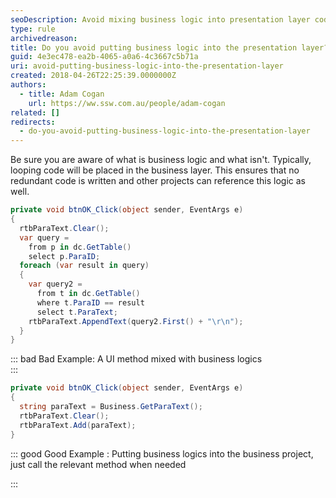 ```yaml
---
seoDescription: Avoid mixing business logic into presentation layer code by separating concerns and placing business logic in a separate layer for reuse and maintainability.
type: rule
archivedreason:
title: Do you avoid putting business logic into the presentation layer?
guid: 4e3ec478-ea2b-4065-a0a6-4c3667c5b71a
uri: avoid-putting-business-logic-into-the-presentation-layer
created: 2018-04-26T22:25:39.0000000Z
authors:
  - title: Adam Cogan
    url: https://ww.ssw.com.au/people/adam-cogan
related: []
redirects:
  - do-you-avoid-putting-business-logic-into-the-presentation-layer
---
```


Be sure you are aware of what is business logic and what isn't. Typically, looping code will be placed in the business layer. This ensures that no redundant code is written and other projects can reference this logic as well.

<!--endintro-->

```cs
private void btnOK_Click(object sender, EventArgs e)
{
  rtbParaText.Clear();
  var query =
    from p in dc.GetTable()
    select p.ParaID;
  foreach (var result in query)
  {
    var query2 =
      from t in dc.GetTable()
      where t.ParaID == result
      select t.ParaText;
    rtbParaText.AppendText(query2.First() + "\r\n");
  }
}
```

::: bad
Bad Example: A UI method mixed with business logics  
:::

```cs
private void btnOK_Click(object sender, EventArgs e)
{
  string paraText = Business.GetParaText();
  rtbParaText.Clear();
  rtbParaText.Add(paraText);
}
```

::: good
Good Example : Putting business logics into the business project, just call the relevant method when needed

:::
